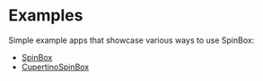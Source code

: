# Examples

Simple example apps that showcase various ways to use SpinBox:

- [SpinBox](https://github.com/jpnurmi/flutter_spinbox/tree/main/example/lib/main.dart)
- [CupertinoSpinBox](https://github.com/jpnurmi/flutter_spinbox/tree/main/example/lib/main_cupertino.dart)
